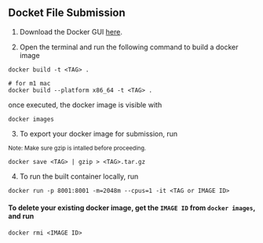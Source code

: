

## Docket File Submission

1. Download the Docker GUI [here](https://docs.docker.com/get-docker/).

2. Open the terminal and run the following command to build a docker image

```
docker build -t <TAG> .

# for m1 mac
docker build --platform x86_64 -t <TAG> .
```

once executed, the docker image is visible with

```
docker images
```

3. To export your docker image for submission, run

<small> Note: Make sure gzip is intalled before proceeding. </small>

```
docker save <TAG> | gzip > <TAG>.tar.gz
```

4. To run the built container locally, run

```
docker run -p 8001:8001 -m=2048m --cpus=1 -it <TAG or IMAGE ID>
```

#### To delete your existing docker image, get the `IMAGE ID` from `docker images`, and run

```
docker rmi <IMAGE ID>
```